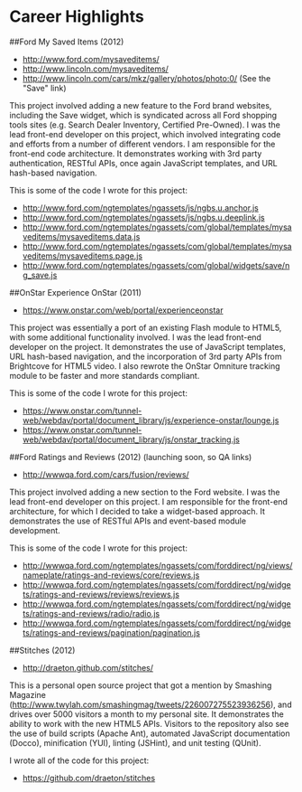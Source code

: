 <div class="page-header">
    <h1>Career Highlights</h1>
</div>

<!-- start section -->
<section id="highlights">
##Ford My Saved Items (2012)

* http://www.ford.com/mysaveditems/
* http://www.lincoln.com/mysaveditems/
* http://www.lincoln.com/cars/mkz/gallery/photos/photo:0/ (See the "Save" link)

This project involved adding a new feature to the Ford brand websites, including the Save widget, which is syndicated across all Ford shopping tools sites (e.g. Search Dealer Inventory, Certified Pre-Owned). I was the lead front-end developer on this project, which involved integrating code and efforts from a number of different vendors. I am responsible for the front-end code architecture. It demonstrates working with 3rd party authentication, RESTful APIs, once again JavaScript templates, and URL hash-based navigation.

This is some of the code I wrote for this project:

* http://www.ford.com/ngtemplates/ngassets/js/ngbs.u.anchor.js
* http://www.ford.com/ngtemplates/ngassets/js/ngbs.u.deeplink.js
* http://www.ford.com/ngtemplates/ngassets/com/global/templates/mysaveditems/mysaveditems.data.js
* http://www.ford.com/ngtemplates/ngassets/com/global/templates/mysaveditems/mysaveditems.page.js
* http://www.ford.com/ngtemplates/ngassets/com/global/widgets/save/ng_save.js


##OnStar Experience OnStar (2011)

* https://www.onstar.com/web/portal/experienceonstar

This project was essentially a port of an existing Flash module to HTML5, with some additional functionality involved. I was the lead front-end developer on the project. It demonstrates the use of JavaScript templates, URL hash-based navigation, and the incorporation of 3rd party APIs from Brightcove for HTML5 video. I also rewrote the OnStar Omniture tracking module to be faster and more standards compliant.

This is some of the code I wrote for this project:

* https://www.onstar.com/tunnel-web/webdav/portal/document_library/js/experience-onstar/lounge.js
* https://www.onstar.com/tunnel-web/webdav/portal/document_library/js/onstar_tracking.js


##Ford Ratings and Reviews (2012) <span class="muted">(launching soon, so QA links)</span>

* http://wwwqa.ford.com/cars/fusion/reviews/

This project involved adding a new section to the Ford website. I was the lead front-end developer on this project. I am responsible for the front-end architecture, for which I decided to take a widget-based approach. It demonstrates the use of RESTful APIs and event-based module development.

This is some of the code I wrote for this project:

* http://wwwqa.ford.com/ngtemplates/ngassets/com/forddirect/ng/views/nameplate/ratings-and-reviews/core/reviews.js
* http://wwwqa.ford.com/ngtemplates/ngassets/com/forddirect/ng/widgets/ratings-and-reviews/reviews/reviews.js
* http://wwwqa.ford.com/ngtemplates/ngassets/com/forddirect/ng/widgets/ratings-and-reviews/radio/radio.js
* http://wwwqa.ford.com/ngtemplates/ngassets/com/forddirect/ng/widgets/ratings-and-reviews/pagination/pagination.js


##Stitches (2012)

* http://draeton.github.com/stitches/

This is a personal open source project that got a mention by Smashing Magazine (http://www.twylah.com/smashingmag/tweets/226007275523936256), and drives over 5000 visitors a month to my personal site. It demonstrates the ability to work with the new HTML5 APIs. Visitors to the repository also see the use of build scripts (Apache Ant), automated JavaScript documentation (Docco), minification (YUI), linting (JSHint), and unit testing (QUnit).

I wrote all of the code for this project:

* https://github.com/draeton/stitches
<!-- end section -->